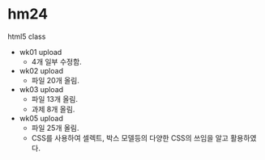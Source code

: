 # hm24
html5 class

- wk01 upload
  - 4개 일부 수정함.
- wk02 upload
  - 파일 20개 올림.
- wk03 upload
  - 파일 13개 올림.
  - 과제 8개 올림.
- wk05 upload
  - 파일 25개 올림.
  - CSS를 사용하여 셀렉트, 박스 모델등의 다양한 CSS의 쓰임을 알고 활용하였다.
